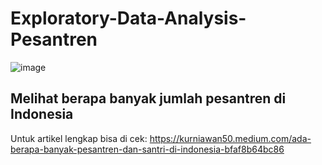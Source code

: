 # Exploratory-Data-Analysis-Pesantren

![image](https://user-images.githubusercontent.com/70124491/143401534-df2e5ff0-aafc-4db7-97f1-2377351f48e5.png)

## Melihat berapa banyak jumlah pesantren di Indonesia
Untuk artikel lengkap bisa di cek:
https://kurniawan50.medium.com/ada-berapa-banyak-pesantren-dan-santri-di-indonesia-bfaf8b64bc86
